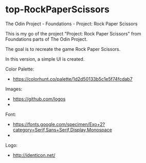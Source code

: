 # top-RockPaperScissors
The Odin Project - Foundations - Project: Rock Paper Scissors

This is my go of the project "Project: Rock Paper Scissors" from Foundations parts of The Odin Project.

The goal is to recreate the game Rock Paper Scissors. 

In this version, a simple UI is created. 


Color Palette:
- https://colorhunt.co/palette/1d2d50133b5c1e5f74fcdab7

Images:
- https://github.com/logos
-

Font:
- https://fonts.google.com/specimen/Exo+2?category=Serif,Sans+Serif,Display,Monospace
- 

Logo:
- http://identicon.net/

